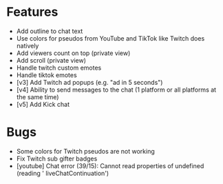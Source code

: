 # Features
* Add outline to chat text
* Use colors for pseudos from YouTube and TikTok like Twitch does natively
* Add viewers count on top (private view)
* Add scroll (private view)
* Handle twitch custom emotes
* Handle tiktok emotes
* [v3] Add Twitch ad popups (e.g. "ad in 5 seconds")
* [v4] Ability to send messages to the chat (1 platform or all platforms at the same time)
* [v5] Add Kick chat
# Bugs
* Some colors for Twitch pseudos are not working
* Fix Twitch sub gifter badges
* [youtube] Chat error (39/15): Cannot read properties of undefined (reading '
liveChatContinuation')